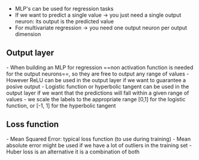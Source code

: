 - MLP's can be used for regression tasks 
- If we want to predict a single value -> you just need a single output neuron: its output is the predicted value
- For multivariate regression -> you need one output neuron per output dimension 


<h2>Output layer</h2>
- When building an MLP for regression ==non activation function is needed for the output neurons==, so they are free to output any range of values
- However ReLU can be used in the output layer if we want to guarantee a posive output 
- Logistic function or hyperbolic tangent can be used in the output layer if we want that the predictions will fall within a given range of values 
	- we scale the labels to the appropriate range [0,1] for the logistic function, or [-1, 1] for the hyperbolic tangent


<h2>Loss function</h2>
- Mean Squared Error: typical loss function (to use during training)
- Mean absolute error might be used if we have a lot of outliers in the training set
- Huber loss is an alternative it is a combination of both

